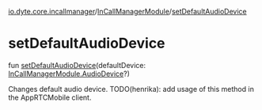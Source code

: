 [io.dyte.core.incallmanager](../index.md)/[InCallManagerModule](index.md)/[setDefaultAudioDevice](set-default-audio-device.md)

# setDefaultAudioDevice


fun [setDefaultAudioDevice](set-default-audio-device.md)(defaultDevice: [InCallManagerModule.AudioDevice](-audio-device/index.md)?)

Changes default audio device. TODO(henrika): add usage of this method in the AppRTCMobile client.
